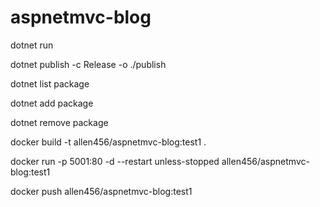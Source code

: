 # aspnetmvc-blog

dotnet run

dotnet publish -c Release -o ./publish

dotnet list package

dotnet add package

dotnet remove package

docker build -t allen456/aspnetmvc-blog:test1 .

docker run -p 5001:80 -d --restart unless-stopped allen456/aspnetmvc-blog:test1

docker push allen456/aspnetmvc-blog:test1
